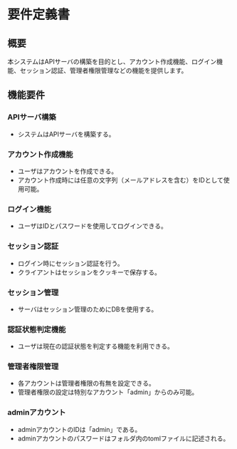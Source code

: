 # 要件定義書

## 概要

本システムはAPIサーバの構築を目的とし、アカウント作成機能、ログイン機能、セッション認証、管理者権限管理などの機能を提供します。

## 機能要件

### APIサーバ構築

- システムはAPIサーバを構築する。

### アカウント作成機能

- ユーザはアカウントを作成できる。
- アカウント作成時には任意の文字列（メールアドレスを含む）をIDとして使用可能。

### ログイン機能

- ユーザはIDとパスワードを使用してログインできる。

### セッション認証

- ログイン時にセッション認証を行う。
- クライアントはセッションをクッキーで保存する。

### セッション管理

- サーバはセッション管理のためにDBを使用する。

### 認証状態判定機能

- ユーザは現在の認証状態を判定する機能を利用できる。

### 管理者権限管理

- 各アカウントは管理者権限の有無を設定できる。
- 管理者権限の設定は特別なアカウント「admin」からのみ可能。

### adminアカウント

- adminアカウントのIDは「admin」である。
- adminアカウントのパスワードはフォルダ内のtomlファイルに記述される。